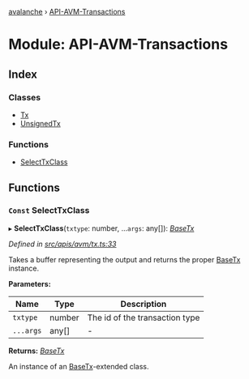 [avalanche](../README.md) › [API-AVM-Transactions](api_avm_transactions.md)

# Module: API-AVM-Transactions

## Index

### Classes

* [Tx](../classes/api_avm_transactions.tx.md)
* [UnsignedTx](../classes/api_avm_transactions.unsignedtx.md)

### Functions

* [SelectTxClass](api_avm_transactions.md#const-selecttxclass)

## Functions

### `Const` SelectTxClass

▸ **SelectTxClass**(`txtype`: number, ...`args`: any[]): *[BaseTx](../classes/api_avm_basetx.basetx.md)*

*Defined in [src/apis/avm/tx.ts:33](https://github.com/ava-labs/avalanchejs/blob/fa4a637/src/apis/avm/tx.ts#L33)*

Takes a buffer representing the output and returns the proper [BaseTx](../classes/api_avm_basetx.basetx.md) instance.

**Parameters:**

Name | Type | Description |
------ | ------ | ------ |
`txtype` | number | The id of the transaction type  |
`...args` | any[] | - |

**Returns:** *[BaseTx](../classes/api_avm_basetx.basetx.md)*

An instance of an [BaseTx](../classes/api_avm_basetx.basetx.md)-extended class.
